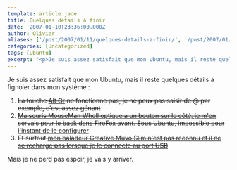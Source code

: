 ```yaml
---
template: article.jade
title: Quelques détails à finir
date: '2007-01-10T23:36:00.000Z'
author: Olivier
aliases: ['/post/2007/01/11/quelques-details-a-finir/', '/post/2007/01/11/quelques-details-a-finir/']
categories: [Uncategorized]
tags: [Ubuntu]
excerpt: "<p>Je suis assez satisfait que mon Ubuntu, mais il reste quelques détails à fignoler dans mon système :</p>"
---
```


<p>Je suis assez satisfait que mon Ubuntu, mais il reste quelques détails à fignoler dans mon système :</p>
<!--more-->
<ol> <li><del>La touche <a href="/post/2007/01/12/Alt-Gr">Alt Gr</a> ne fonctionne pas, je ne peux pas saisir de @ par exemple, c'est assez génant</del></li> <li><del><a href="/post/2007/02/03/Souris-et-Ubuntu">Ma souris MouseMan Whell optique a un bouton sur le côté, je m'en servais pour le back dans FireFox avant. Sous Ubuntu, impossible pour l'instant de le configurer</a></del></li> <li><del>Et surtout <a href="/post/2007/01/18/USB-et-Ubuntu">mon baladeur Creative Muvo Slim n'est pas reconnu et il ne se recharge pas lorsque je le connecte au port USB</a></del></li> </ol> <p>Mais je ne perd pas espoir, je vais y arriver.</p>